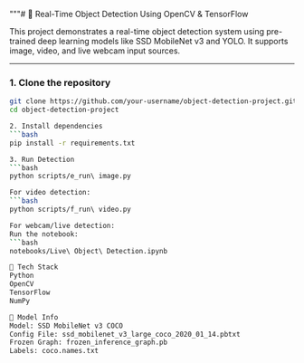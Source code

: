 """# 🧠 Real-Time Object Detection Using OpenCV & TensorFlow

This project demonstrates a real-time object detection system using pre-trained deep learning models like SSD MobileNet v3 and YOLO. It supports image, video, and live webcam input sources.

---
### 1. Clone the repository
```bash
git clone https://github.com/your-username/object-detection-project.git
cd object-detection-project

2. Install dependencies
```bash
pip install -r requirements.txt

3. Run Detection
```bash
python scripts/e_run\ image.py

For video detection:
```bash
python scripts/f_run\ video.py

For webcam/live detection:
Run the notebook:
```bash
notebooks/Live\ Object\ Detection.ipynb

🧰 Tech Stack
Python
OpenCV
TensorFlow
NumPy

📌 Model Info
Model: SSD MobileNet v3 COCO
Config File: ssd_mobilenet_v3_large_coco_2020_01_14.pbtxt
Frozen Graph: frozen_inference_graph.pb
Labels: coco.names.txt

